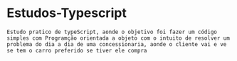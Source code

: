 # Estudos-Typescript

`Estudo pratico de typeScript, aonde o objetivo foi fazer um código simples com Programção orientada a objeto com o intuito de resolver um problema do dia a dia de uma concessionaria, aonde o cliente vai e ve se tem o carro preferido se tiver ele compra`
